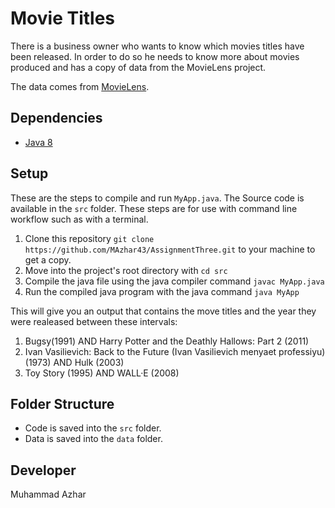 # Movie Titles

There is a business owner who wants to know which movies titles have been released. In order to do so he needs to know more about movies produced and has a copy of data from the MovieLens project.

The data comes from [MovieLens](https://grouplens.org/datasets/movielens/).

## Dependencies

* [Java 8](https://docs.oracle.com/javase/8/docs/api/index.html)


## Setup

These are the steps to compile and run `MyApp.java`.
The Source code is available in the `src` folder.
These steps are for use with command line workflow such as with a terminal.

1. Clone this repository `git clone https://github.com/MAzhar43/AssignmentThree.git` to your machine to get a copy.
2. Move into the project's root directory with `cd src`
3. Compile the java file using the java compiler command `javac MyApp.java`
4. Run the compiled java program with the java command `java MyApp`

This will give you an output that contains the move titles and the year they were realeased between these intervals:
1. Bugsy(1991) AND Harry Potter and the Deathly Hallows: Part 2 (2011)
2. Ivan Vasilievich: Back to the Future (Ivan Vasilievich menyaet professiyu) (1973) AND Hulk (2003)
3. Toy Story (1995) AND WALL·E (2008)


## Folder Structure

* Code is saved into the `src` folder.
* Data is saved into the `data` folder.


## Developer

Muhammad Azhar
